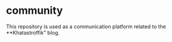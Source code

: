 # community
This repository is used as a communication platform related to the **Khatastroffik" blog.

